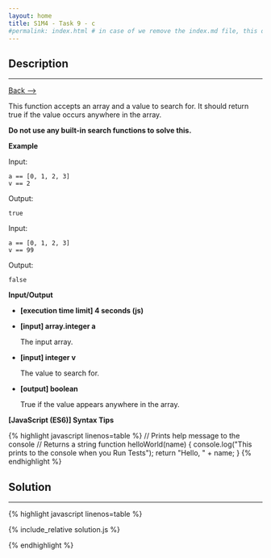 ```yaml
---
layout: home
title: S1M4 - Task 9 - c
#permalink: index.html # in case of we remove the index.md file, this doc will be the index page
---
```


<div class="row">
<div class="columnStmt" markdown="1">

##  Description
------

[Back --> ](../README.md)

This function accepts an array and a value to search for. It should return true if the value occurs anywhere in the array.

**Do not use any built-in search functions to solve this.**

**Example**

Input:
```
a == [0, 1, 2, 3]
v == 2
```
Output:
```
true
```
Input:
```
a == [0, 1, 2, 3]
v == 99
```
Output:
```
false
```

**Input/Output**

* **[execution time limit] 4 seconds (js)**

* **[input] array.integer a**

    The input array.

* **[input] integer v**

    The value to search for.

* **[output] boolean**

    True if the value appears anywhere in the array.
    
**[JavaScript (ES6)] Syntax Tips**

{% highlight javascript linenos=table %}
// Prints help message to the console
// Returns a string
function helloWorld(name) {
    console.log("This prints to the console when you Run Tests");
    return "Hello, " + name;
}
{% endhighlight %}

</div>
<div class="columnSol" markdown="1">

## Solution
------

{% highlight javascript linenos=table %}

{% include_relative solution.js %}

{% endhighlight %}

</div>
</div>